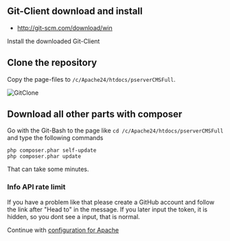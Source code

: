 ## Git-Client download and install

 - http://git-scm.com/download/win

Install the downloaded Git-Client

## Clone the repository

 Copy the page-files to `/c/Apache24/htdocs/pserverCMSFull`.
 
 ![GitClone](https://raw.githubusercontent.com/kokspflanze/PServerCMS/master/docs/images/git-clone.gif?raw=true)
 
## Download all other parts with composer
 
 Go with the Git-Bash to the page like `cd /c/Apache24/htdocs/pserverCMSFull` and type the following commands
  
  ```shell
  php composer.phar self-update
  php composer.phar update
  ```
  
  That can take some minutes.
  
### Info API rate limit

 If you have a problem like that please create a GitHub account and follow the link after "Head to" in the message.
 If you later input the token, it is hidden, so you dont see a input, that is normal. 
 
Continue with [configuration for Apache](/install/windows-setup/APACHE-CONFIG.md)